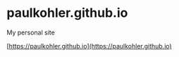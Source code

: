 # paulkohler.github.io

My personal site

[https://paulkohler.github.io](https://paulkohler.github.io)
